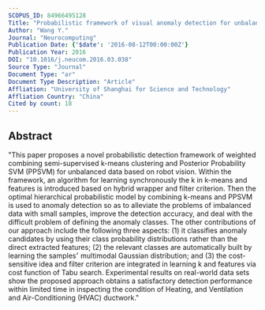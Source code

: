 ```yaml
---
SCOPUS_ID: 84966495128
Title: "Probabilistic framework of visual anomaly detection for unbalanced data"
Author: "Wang Y."
Journal: "Neurocomputing"
Publication Date: {'$date': '2016-08-12T00:00:00Z'}
Publication Year: 2016
DOI: "10.1016/j.neucom.2016.03.038"
Source Type: "Journal"
Document Type: "ar"
Document Type Description: "Article"
Affliation: "University of Shanghai for Science and Technology"
Affliation Country: "China"
Cited by count: 18
---
```


## Abstract
"This paper proposes a novel probabilistic detection framework of weighted combining semi-supervised k-means clustering and Posterior Probability SVM (PPSVM) for unbalanced data based on robot vision. Within the framework, an algorithm for learning synchronously the k in k-means and features is introduced based on hybrid wrapper and filter criterion. Then the optimal hierarchical probabilistic model by combining k-means and PPSVM is used to anomaly detection so as to alleviate the problems of imbalanced data with small samples, improve the detection accuracy, and deal with the difficult problem of defining the anomaly classes. The other contributions of our approach include the following three aspects: (1) it classifies anomaly candidates by using their class probability distributions rather than the direct extracted features; (2) the relevant classes are automatically built by learning the samples׳ multimodal Gaussian distribution; and (3) the cost-sensitive idea and filter criterion are integrated in learning k and features via cost function of Tabu search. Experimental results on real-world data sets show the proposed approach obtains a satisfactory detection performance within limited time in inspecting the condition of Heating, and Ventilation and Air-Conditioning (HVAC) ductwork."
